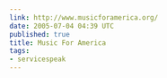 ```yaml
---
link: http://www.musicforamerica.org/
date: 2005-07-04 04:39 UTC
published: true
title: Music For America
tags:
- servicespeak
---
```



